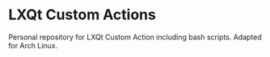 # LXQt Custom Actions

Personal repository for LXQt Custom Action including bash scripts. Adapted for Arch Linux.
